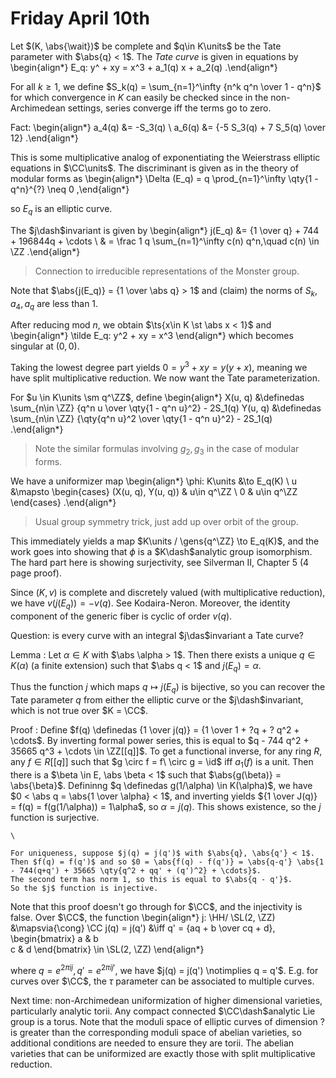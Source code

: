 # Friday April 10th

Let $(K, \abs{\wait})$ be complete and $q\in K\units$ be the Tate parameter with $\abs{q} < 1$.
The *Tate curve* is given in equations by
\begin{align*}
E_q: y^ + xy = x^3 + a_1(q) x + a_2(q)
.\end{align*}

For all $k\geq 1$, we define $S_k(q) = \sum_{n=1}^\infty {n^k q^n \over 1 - q^n}$ for which convergence in $K$ can easily be checked since in the non-Archimedean settings, series converge iff the terms go to zero.

Fact:
\begin{align*}
a_4(q) &= -S_3(q) \\
a_6(q) &= {-5 S_3(q) + 7 S_5(q) \over 12}
.\end{align*}

This is some multiplicative analog of exponentiating the Weierstrass elliptic equations in $\CC\units$.
The discriminant is given as in the theory of modular forms as
\begin{align*}
\Delta (E_q) = q \prod_{n=1}^\infty \qty{1 - q^n}^{?} \neq 0
,\end{align*}

so $E_q$ is an elliptic curve.

The $j\dash$invariant is given by
\begin{align*}
j(E_q) &= {1 \over q} + 744 +  196844q + \cdots \\
& = \frac 1 q \sum_{n=1}^\infty c(n) q^n,\quad c(n) \in \ZZ
.\end{align*}

> Connection to irreducible representations of the Monster group.

Note that $\abs{j(E_q)} = {1 \over \abs q} > 1$ and (claim) the norms of $S_k, a_4, a_q$ are less than 1.

After reducing mod $n$, we obtain $\ts{x\in K \st \abs x < 1}$ and
\begin{align*}
\tilde E_q:  y^2 + xy = x^3
\end{align*}
which becomes singular at $(0, 0)$.

Taking the lowest degree part yields $0 = y^3 + xy = y(y+x)$, meaning we have split multiplicative reduction.
We now want the Tate parameterization.

For $u \in K\units \sm q^\ZZ$, define
\begin{align*}
X(u, q) &\definedas \sum_{n\in \ZZ} {q^n u \over \qty{1 - q^n u}^2} - 2S_1(q)
Y(u, q) &\definedas \sum_{n\in \ZZ} {\qty{q^n u}^2 \over \qty{1 - q^n u}^2} - 2S_1(q)
.\end{align*}

> Note the similar formulas involving $g_2, g_3$ in the case of modular forms.

We have a uniformizer map
\begin{align*}
\phi: K\units &\to E_q(K) \\
u &\mapsto
\begin{cases}
(X(u, q), Y(u, q)) & u\in q^\ZZ \\
0 & u\in q^\ZZ
\end{cases}
.\end{align*}

> Usual group symmetry trick, just add up over orbit of the group.

This immediately yields a map $K\units / \gens{q^\ZZ} \to E_q(K)$, and the work goes into showing that $\phi$ is a $K\dash$analytic group isomorphism.
The hard part here is showing surjectivity, see Silverman II, Chapter 5 (4 page proof).

Since $(K, v)$ is complete and discretely valued (with multiplicative reduction), we have $v(j(E_q)) = -v(q)$.
See Kodaira-Neron.
Moreover, the identity component of the generic fiber is cyclic of order $v(q)$.

Question: is every curve with an integral $j\das$invariant a Tate curve?

Lemma
:   Let $\alpha \in K$ with $\abs \alpha > 1$.
    Then there exists a unique $q \in K(\alpha)$ (a finite extension) such that $\abs q < 1$ and $j(E_q) = \alpha$.

Thus the function $j$ which maps $q \mapsto j(E_q)$ is bijective, so you can recover the Tate parameter $q$ from either the elliptic curve or the $j\dash$invariant, which is not true over $K = \CC$.

Proof
:   Define $f(q) \definedas {1 \over j(q)} = {1 \over 1 + ?q + ? q^2 + \cdots$.
    By inverting formal power series, this is equal to $q - 744 q^2 + 35665 q^3 + \cdots \in \ZZ[[q]]$.
    To get a functional inverse, for any ring $R$, any  $f\in R[[q]]$ such that $g \circ f = f\ \circ g = \id$ iff $a_1(f)$ is a unit.
    Then there is a $\beta \in E, \abs \beta < 1$ such that $\abs{g(\beta)} = \abs{\beta}$.
    Defininng $q \definedas g(1/\alpha) \in K(\alpha)$, we have $0 < \abs q = \abs{1 \over \alpha} < 1$, and inverting yields ${1 \over J(q)} = f(q) = f(g(1/\alpha)) = 1\alpha$, so $\alpha = j(q)$.
    This shows existence, so the $j$ function is surjective.

    \

    For uniqueness, suppose $j(q) = j(q')$ with $\abs{q}, \abs{q'} < 1$.
    Then $f(q) = f(q')$ and so $0 = \abs{f(q) - f(q')} = \abs{q-q'} \abs{1 - 744(q+q') + 35665 \qty{q^2 + qq' + (q')^2} + \cdots}$.
    The second term has norm 1, so this is equal to $\abs{q - q'}$.
    So the $j$ function is injective.

Note that this proof doesn't go through for $\CC$, and the injectivity is false.
Over $\CC$, the function
\begin{align*}
j: \HH/ \SL(2, \ZZ) &\mapsvia{\cong} \CC
j(q) = j(q') &\iff q' = {aq + b \over cq + d},
\begin{bmatrix}
a & b \
c & d
\end{bmatrix}
\in \SL(2, \ZZ)
\end{align*}

where $q = e^{2\pi i j}, q' = e^{2\pi i j'}$, we have $j(q) = j(q') \notimplies q = q'$.
E.g. for curves over $\CC$, the $\tau$ parameter can be associated to multiple curves.

Next time: non-Archimedean uniformization of higher dimensional varieties, particularly analytic torii.
Any compact connected $\CC\dash$analytic Lie group is a torus.
Note that the moduli space of elliptic curves of dimension ? is greater than the corresponding moduli space of abelian varieties, so additional conditions are needed to ensure they are torii.
The abelian varieties that can be uniformized are exactly those with split multiplicative reduction.


